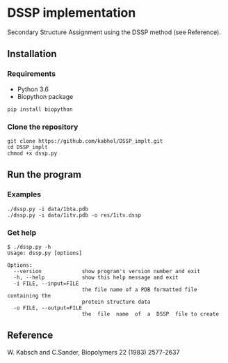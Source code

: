 # DSSP implementation
Secondary Structure Assignment using the DSSP method (see Reference).

## Installation
### Requirements
- Python 3.6
- Biopython package
```shell
pip install biopython
```

### Clone the repository
```shell
git clone https://github.com/kabhel/DSSP_implt.git
cd DSSP_implt
chmod +x dssp.py
```
## Run the program
### Examples
```shell
./dssp.py -i data/1bta.pdb
./dssp.py -i data/1itv.pdb -o res/1itv.dssp
```

### Get help
```
$ ./dssp.py -h
Usage: dssp.py [options]

Options:
  --version             show program's version number and exit
  -h, --help            show this help message and exit
  -i FILE, --input=FILE
                        the file name of a PDB formatted file containing the
                        protein structure data
  -o FILE, --output=FILE
                        the  file  name  of  a  DSSP  file to create
```

## Reference
W. Kabsch and C.Sander, Biopolymers 22 (1983) 2577-2637 
